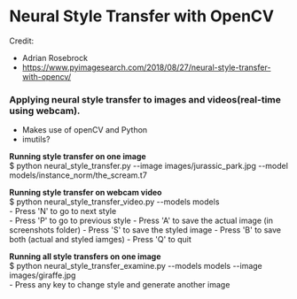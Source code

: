 # Neural Style Transfer with OpenCV

Credit:
  - Adrian Rosebrock
  - https://www.pyimagesearch.com/2018/08/27/neural-style-transfer-with-opencv/


### Applying neural style transfer to images and videos(real-time using webcam).
   - Makes use of openCV and Python
   - imutils?

**Running style transfer on one image** <br/>
    $ python neural_style_transfer.py --image images/jurassic_park.jpg --model models/instance_norm/the_scream.t7


**Running style transfer on webcam video** <br/>
    $ python neural_style_transfer_video.py --models models<br/>
    - Press 'N' to go to next style<br/>
    - Press 'P' to go to previous style
    - Press 'A' to save the actual image (in screenshots folder)
    - Press 'S' to save the styled image
    - Press 'B' to save both (actual and styled iamges)
    - Press 'Q' to quit<br/>

**Running all style transfers on one image** <br/>
    $ python neural_style_transfer_examine.py --models models --image images/giraffe.jpg<br/>
    - Press any key to change style and generate another image

